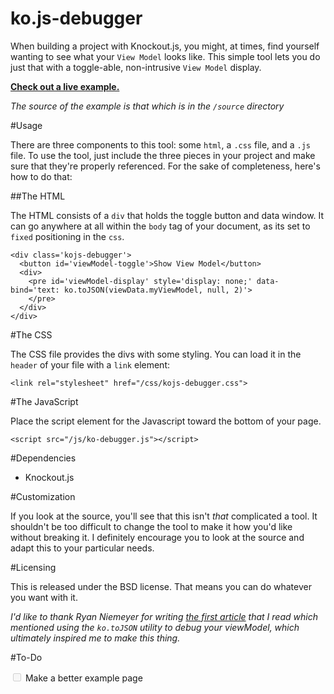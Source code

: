 ko.js-debugger
==============

When building a project with Knockout.js, you might, at times, find yourself wanting to see what your `View Model` looks like. This simple tool lets you do just that with a toggle-able, non-intrusive `View Model` display.

[**Check out a live example.**](http://jmeas.com/projects/ko.js-debugger/)

_The source of the example is that which is in the `/source` directory_

#Usage

There are three components to this tool: some `html`, a `.css` file, and a `.js` file. To use the tool, just include the three pieces in your project and make sure that they're properly referenced. For the sake of completeness, here's how to do that:

##The HTML

The HTML consists of a `div` that holds the toggle button and data window. It can go anywhere at all within the `body` tag of your document, as its set to `fixed` positioning in the `css`.

    <div class='kojs-debugger'>
      <button id='viewModel-toggle'>Show View Model</button>
      <div>
        <pre id='viewModel-display' style='display: none;' data-bind='text: ko.toJSON(viewData.myViewModel, null, 2)'>
        </pre>
      </div>
    </div>

#The CSS

The CSS file provides the divs with some styling. You can load it in the `header` of your file with a `link` element:

    <link rel="stylesheet" href="/css/kojs-debugger.css">

#The JavaScript

Place the script element for the Javascript toward the bottom of your page.

    <script src="/js/ko-debugger.js"></script>

#Dependencies

- Knockout.js

#Customization

If you look at the source, you'll see that this isn't _that_ complicated a tool. It shouldn't be too difficult to change the tool to make it how you'd like without breaking it. I definitely encourage you to look at the source and adapt this to your particular needs.

#Licensing

This is released under the BSD license. That means you can do whatever you want with it.

_I'd like to thank Ryan Niemeyer for writing [the first article](http://www.knockmeout.net/2011/06/10-things-to-know-about-knockoutjs-on.html) that I read which mentioned using the `ko.toJSON` utility to debug your viewModel, which ultimately inspired me to make this thing._

#To-Do

<input type='checkbox' disabled> Make a better example page

